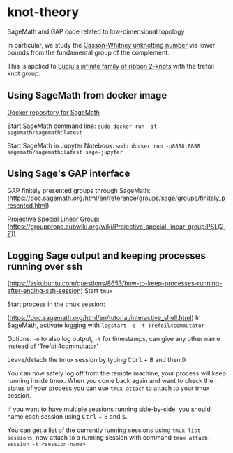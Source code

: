 # knot-theory
SageMath and GAP code related to low-dimensional topology

In particular, we study the
[Casson-Whitney unknotting number](https://arxiv.org/abs/2007.13244)
via lower bounds from the fundamental group of the complement.

This is applied to
[Suciu's infinite family of ribbon 2-knots](https://doi.org/10.1017/S0305004100063684)
with the trefoil knot group.


## Using SageMath from docker image


[Docker repository for SageMath](https://hub.docker.com/r/sagemath/sagemath/)

Start SageMath command line:
`sudo docker run -it sagemath/sagemath:latest`

Start SageMath in Jupyter Notebook:
`sudo docker run -p8888:8888 sagemath/sagemath:latest sage-jupyter`

## Using Sage's GAP interface

GAP finitely presented groups through SageMath:
(https://doc.sagemath.org/html/en/reference/groups/sage/groups/finitely_presented.html)

Projective Special Linear Group:
(https://groupprops.subwiki.org/wiki/Projective_special_linear_group:PSL(2,Z))


## Logging Sage output and keeping processes running over ssh



(https://askubuntu.com/questions/8653/how-to-keep-processes-running-after-ending-ssh-session)
Start `tmux`

Start process in the tmux session:

(https://doc.sagemath.org/html/en/tutorial/interactive_shell.html)
In SageMath, activate logging with
`logstart -o -t Trefoil4commutator`

Options: `-o` to also log output, `-t` for timestamps,
can give any other name instead of 'Trefoil4commutator'

Leave/detach the tmux session by typing
<kbd>Ctrl</kbd> + <kbd>B</kbd> and then <kbd>D</kbd>

You can now safely log off from the remote machine, your process will keep running inside tmux. When you come back again and want to check the status of your process you can use `tmux attach` to attach to your tmux session.

If you want to have multiple sessions running side-by-side, you should name each session using 
<kbd>Ctrl</kbd> + <kbd>B</kbd> and <kbd>$</kbd>.

You can get a list of the currently running sessions using `tmux list-sessions`, now attach to a running session with command `tmux attach-session -t <session-name>`
